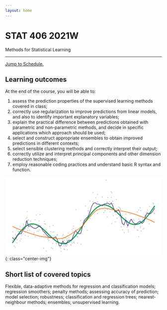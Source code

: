 ```yaml
---
layout: home
---
```


<div class="jumbotron">
  <h1 class="display-3">STAT 406 2021W</h1>
  <p class="lead">Methods for Statistical Learning</p>
  <hr class="my-4">
  <p class="lead">
  <a class="btn btn-danger btn-lg text-white" href="schedule/" role="button">Jump to Schedule.</a>
  </p>
</div>

## Learning outcomes

At the end of the course, you will be able to: 

1. assess the prediction properties of the supervised learning methods covered in class; 
2. correctly use regularization to improve predictions from linear models, and also to identify important explanatory variables; 
3. explain the practical
difference between predictions obtained with parametric and non-parametric methods, and decide in specific applications which approach should be used; 
4. select and construct appropriate ensembles to obtain improved predictions in different contexts; 
5. select sensible clustering methods and correctly interpret their output; 
6. correctly utilize and interpret principal components and other dimension reduction techniques;
7. employ reasonable coding practices and understand basic R syntax and function.

![](assets/img/smooths.jpg){: class="center-img"}

## Short list of covered topics

Flexible, data-adaptive methods for regression and classification models; regression smoothers;
penalty methods; assessing accuracy of prediction; model selection; robustness; classification and
regression trees; nearest-neighbour methods; ensembles; unsupervised learning.

